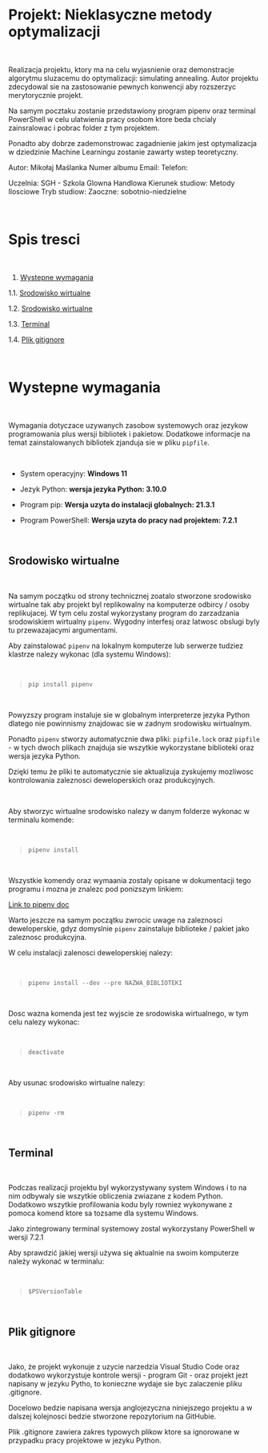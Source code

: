 
# Projekt: Nieklasyczne metody optymalizacji

<p>&nbsp;</p>

Realizacja projektu, ktory ma na celu wyjasnienie oraz demonstracje algorytmu sluzacemu do optymalizacji: simulating annealing. 
Autor projektu zdecydowal sie na zastosowanie pewnych konwencji aby rozszerzyc merytorycznie projekt. 

Na samym pocztaku zostanie przedstawiony program pipenv oraz terminal PowerShell w celu ulatwienia pracy osobom ktore beda chcialy zainsralowac i pobrac folder z tym projektem.

Ponadto aby dobrze zademonstrowac zagadnienie jakim jest optymalizacja w dziedzinie Machine Learningu zostanie zawarty wstep teoretyczny.


Autor: Mikołaj Maślanka
Numer albumu
Email:
Telefon:

Uczelnia: SGH - Szkola Glowna Handlowa
Kierunek studiow: Metody Ilosciowe
Tryb studiow: Zaoczne: sobotnio-niedzielne

<p>&nbsp;</p>

# Spis tresci

<p>&nbsp;</p>

1. [Wystepne wymagania](#Wystepne-wymagania)

1.1. [Srodowisko wirtualne](#Srodowisko-wirtualne)

1.2. [Srodowisko wirtualne](#Srodowisko-wirtualne)

1.3. [Terminal](#Terminal)

1.4. [Plik gitignore](#Plik-gitignore)

<p>&nbsp;</p>

# Wystepne wymagania

<p>&nbsp;</p>

Wymagania dotyczace uzywanych zasobow systemowych oraz jezykow programowania plus wersji bibliotek i pakietow.
Dodatkowe informacje na temat zainstalowanych bibliotek zjanduja sie w pliku `pipfile`.

<p>&nbsp;</p>

* System operacyjny: **Windows 11**

* Jezyk Python: **wersja jezyka Python: 3.10.0**

* Program pip: **Wersja uzyta do instalacji globalnych: 21.3.1**

* Program PowerShell: **Wersja uzyta do pracy nad projektem: 7.2.1**

<p>&nbsp;</p>

## Srodowisko wirtualne

<p>&nbsp;</p>

Na samym początku od strony technicznej zoatalo stworzone srodowisko wirtualne tak aby projekt byl replikowalny na komputerze odbircy / osoby replikujacej.
W tym celu zostal wykorzystany program do zarzadzania srodowiskiem wirtualny `pipenv`. Wygodny interfesj oraz latwosc obslugi byly tu przewazajacymi argumentami.

Aby zainstalować `pipenv` na lokalnym komputerze lub serwerze tudziez klastrze nalezy wykonac (dla systemu Windows):
<p>&nbsp;</p>

> `pip install pipenv`

<p>&nbsp;</p>

Powyzszy program instaluje sie w globalnym interpreterze jezyka Python dlatego nie powinnismy znajdowac sie w zadnym srodowisku wirtualnym.

Ponadto `pipenv` stworzy automatycznie dwa pliki: `pipfile.lock` oraz `pipfile` - w tych dwoch plikach znajduja sie wszytkie wykorzystane biblioteki oraz wersja jezyka Python.

Dzięki temu że pliki te automatycznie sie aktualizuja zyskujemy mozliwosc kontrolowania zaleznosci deweloperskich oraz produkcyjnych.

<p>&nbsp;</p>

Aby stworzyc wirtualne srodowisko nalezy w danym folderze wykonac w terminalu komende:

<p>&nbsp;</p>

> `pipenv install`

<p>&nbsp;</p>

Wszystkie komendy oraz wymaania zostaly opisane w dokumentacji tego programu i mozna je znalezc pod ponizszym linkiem:

[Link to pipenv doc](https://pipenv.pypa.io/en/latest/)


Warto jeszcze na samym początku zwrocic uwage na zaleznosci deweloperskie, gdyz domyslnie `pipenv` zainstaluje biblioteke / pakiet jako zaleznosc produkcyjna.

W celu instalacji zalenosci deweloperskiej nalezy:

<p>&nbsp;</p>

> `pipenv install --dev --pre NAZWA_BIBLIOTEKI`

<p>&nbsp;</p>

Dosc wazna komenda jest tez wyjscie ze srodowiska wirtualnego, w tym celu nalezy wykonac:

<p>&nbsp;</p>

> `deactivate`

<p>&nbsp;</p>

Aby usunac srodowisko wirtualne nalezy:

<p>&nbsp;</p>

> `pipenv -rm`

<p>&nbsp;</p>

## Terminal

<p>&nbsp;</p>

Podczas realizacji projektu byl wykorzystywany system Windows i to na nim odbywaly sie wszytkie obliczenia zwiazane z kodem Python. 
Dodatkowo wszytkie profilowania kodu byly rowniez wykonywane z pomoca komend ktore sa tozsame dla systemu Windows.

Jako zintegrowany terminal systemowy zostal wykorzystany PowerShell  w wersji 7.2.1

Aby sprawdzić jakiej wersji używa się aktualnie na swoim komputerze należy wykonać w terminalu:


<p>&nbsp;</p>

> `$PSVersionTable`

<p>&nbsp;</p>

## Plik gitignore

<p>&nbsp;</p>

Jako, że projekt wykonuje z uzycie narzedzia Visual Studio Code oraz dodatkowo wykorzystuje kontrole wersji - program Git - oraz projekt jezt napisany w jezyku Pytho, to konieczne wydaje sie byc zalaczenie pliku .gitignore.

Docelowo bedzie napisana wersja anglojezyczna niniejszego projektu a w dalszej kolejnosci bedzie stworzone repozytorium na GitHubie.

Plik .gitignore zawiera zakres typowych plikow ktore sa ignorowane w przypadku pracy projektowe w jezyku Python.
